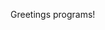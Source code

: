 Greetings programs!

<!---
jshonk-extron/jshonk-extron is a ✨ special ✨ repository because its `README.md` (this file) appears on your GitHub profile.
You can click the Preview link to take a look at your changes.
--->
